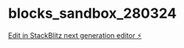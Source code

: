 # blocks_sandbox_280324

[Edit in StackBlitz next generation editor ⚡️](https://stackblitz.com/~/github.com/optlsnd/blocks_sandbox_280324)